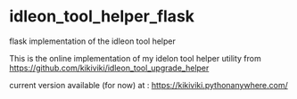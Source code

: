 # idleon_tool_helper_flask
flask implementation of the idleon tool helper

This is the online implementation of my idelon tool helper utility from https://github.com/kikiviki/idleon_tool_upgrade_helper


current version available (for now) at : https://kikiviki.pythonanywhere.com/
